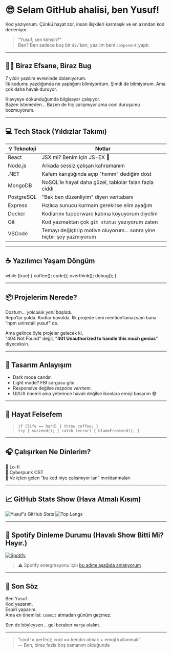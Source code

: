# 😎 Selam GitHub ahalisi, ben Yusuf!

Kod yazıyorum. Çünkü hayat zor, insan ilişkileri karmaşık ve en azından kod derleniyor.

> “Yusuf, sen kimsin?”  
> Ben? Ben sadece boş bir `div`’ken, yazılım beni `component` yaptı.

---

## 🧙‍♂️ Biraz Efsane, Biraz Bug

7 yıldır yazılım evreninde dolanıyorum.  
İlk kodumu yazdığımda ne yaptığımı bilmiyordum. Şimdi de bilmiyorum. Ama çok daha havalı duruyor.

Klavyeye dokunduğumda bilgisayar çalışıyor.  
Bazen istemeden... Bazen de hiç çalışmıyor ama cool duruşumu bozmuyorum.

---

## 💻 Tech Stack (Yıldızlar Takımı)

| 💡 Teknoloji | Notlar |
|-------------|--------|
| React       | JSX mi? Benim için JS-EX 💅 |
| Node.js     | Arkada sessiz çalışan kahramanım |
| .NET        | Kafam karıştığında açıp "hıımm" dediğim dost |
| MongoDB     | NoSQL'le hayat daha güzel, tablolar falan fazla ciddi |
| PostgreSQL  | "Bak ben düzenliyim" diyen veritabanı |
| Express     | Hızlıca sunucu kurmam gerekirse elim ayağım |
| Docker      | Kodlarımı tupperware kabına koyuyorum diyelim |
| Git         | Kod yazmaktan çok `git status` yazıyorum zaten |
| VSCode      | Temayı değiştirip motive oluyorum... sonra yine hiçbir şey yazmıyorum |

---

## ☕ Yazılımcı Yaşam Döngüm

while (true) {
coffee();
code();
overthink();
debug();
}


---

## 📦 Projelerim Nerede?

Dostum… *yolculuk yeni başladı.*  
Repo’lar yolda. Kodlar bavulda. İlk projede seni mention’lamazsam bana “npm uninstall yusuf” de.

Ama gelince öyle projeler gelecek ki,  
"404 Not Found" değil, "**401 Unauthorized to handle this much genius**" diyeceksin.

---

## 🎨 Tasarım Anlayışım

- Dark mode candır.  
- Light mode? FBI sorgusu gibi.  
- Responsive değilse *respons vermem*.  
- UI/UX önemli ama yeterince havalı değilse ikonlara emoji basarım 😎

---

## 🧠 Hayat Felsefem

> `if (life == hard) { throw coffee; }`  
> `try { succeed(); } catch (error) { blameFrontend(); }`

---

## 🎧 Çalışırken Ne Dinlerim?

🎵 Lo-fi  
🎵 Cyberpunk OST  
🎵 Ve içten gelen “bu kod niye çalışmıyor lan” mırıldanmaları

---

## 📈 GitHub Stats Show (Hava Atmalı Kısım)

![Yusuf's GitHub Stats](https://github-readme-stats.vercel.app/api?username=KULLANICI_ADIN&show_icons=true&theme=radical)
![Top Langs](https://github-readme-stats.vercel.app/api/top-langs/?username=KULLANICI_ADIN&layout=compact&theme=radical)

---

## 🎵 Spotify Dinleme Durumu (Havalı Show Bitti Mi? Hayır.)

[![Spotify](https://novatorem-username.vercel.app/api/spotify)](https://open.spotify.com/user/kendiSpotifyIDn)

> ⚠️ Spotify entegrasyonu için [bu adımı aşağıda anlatıyorum](#🔧-ekstra-havalı-şovlar)

---

## 🦾 Son Söz

Ben Yusuf.  
Kod yazarım.  
Espiri yaparım.  
Ama en önemlisi: `commit` atmadan günüm geçmez.

Sen de böyleysen... gel beraber `merge` olalım.

---

> “cool != perfect; cool == kendin olmak + emoji kullanmak”  
> — Ben, biraz fazla boş zamanım olduğunda

